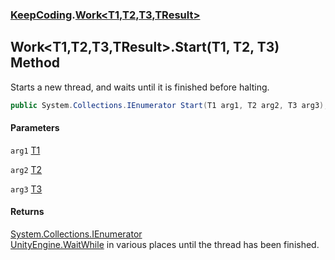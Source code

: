 ### [KeepCoding](KeepCoding.md 'KeepCoding').[Work&lt;T1,T2,T3,TResult&gt;](KeepCoding_Work_T1_T2_T3_TResult_.md 'KeepCoding.Work&lt;T1,T2,T3,TResult&gt;')
## Work&lt;T1,T2,T3,TResult&gt;.Start(T1, T2, T3) Method
Starts a new thread, and waits until it is finished before halting.  
```csharp
public System.Collections.IEnumerator Start(T1 arg1, T2 arg2, T3 arg3);
```
#### Parameters
<a name='KeepCoding_Work_T1_T2_T3_TResult__Start(T1_T2_T3)_arg1'></a>
`arg1` [T1](KeepCoding_Work_T1_T2_T3_TResult_.md#KeepCoding_Work_T1_T2_T3_TResult__T1 'KeepCoding.Work&lt;T1,T2,T3,TResult&gt;.T1')  
  
<a name='KeepCoding_Work_T1_T2_T3_TResult__Start(T1_T2_T3)_arg2'></a>
`arg2` [T2](KeepCoding_Work_T1_T2_T3_TResult_.md#KeepCoding_Work_T1_T2_T3_TResult__T2 'KeepCoding.Work&lt;T1,T2,T3,TResult&gt;.T2')  
  
<a name='KeepCoding_Work_T1_T2_T3_TResult__Start(T1_T2_T3)_arg3'></a>
`arg3` [T3](KeepCoding_Work_T1_T2_T3_TResult_.md#KeepCoding_Work_T1_T2_T3_TResult__T3 'KeepCoding.Work&lt;T1,T2,T3,TResult&gt;.T3')  
  
#### Returns
[System.Collections.IEnumerator](https://docs.microsoft.com/en-us/dotnet/api/System.Collections.IEnumerator 'System.Collections.IEnumerator')  
[UnityEngine.WaitWhile](https://docs.microsoft.com/en-us/dotnet/api/UnityEngine.WaitWhile 'UnityEngine.WaitWhile') in various places until the thread has been finished.
